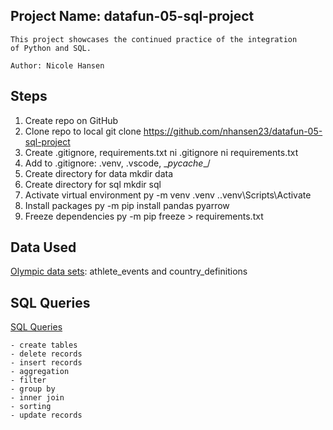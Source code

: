 ## Project Name: datafun-05-sql-project
```
This project showcases the continued practice of the integration
of Python and SQL.

Author: Nicole Hansen
```

## Steps
1. Create repo on GitHub
2. Clone repo to local
    git clone https://github.com/nhansen23/datafun-05-sql-project
3. Create .gitignore, requirements.txt
    ni .gitignore
    ni requirements.txt
4. Add to .gitignore: .venv\, .vscode\, \__pycache__/
5. Create directory for data
    mkdir data
6. Create directory for sql
    mkdir sql
7. Activate virtual environment
    py -m venv .venv
    .\.venv\Scripts\Activate
8. Install packages
    py -m pip install pandas pyarrow
9. Freeze dependencies
    py -m pip freeze > requirements.txt

## Data Used
[Olympic data sets](https://github.com/nhansen23/datafun-05-sql-project/tree/main/data): athlete_events and country_definitions

## SQL Queries
[SQL Queries](https://github.com/nhansen23/datafun-05-sql-project/tree/main/sql)

    - create tables
    - delete records
    - insert records
    - aggregation
    - filter
    - group by
    - inner join
    - sorting
    - update records



